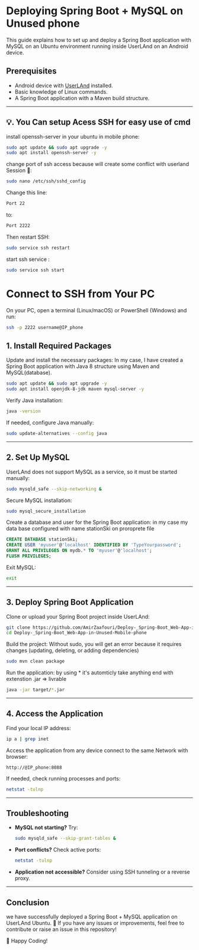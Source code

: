 # Deploying Spring Boot + MySQL on Unused phone

This guide explains how to set up and deploy a Spring Boot application with MySQL on an Ubuntu environment running inside UserLAnd on an Android device.

## Prerequisites

- Android device with [UserLAnd](https://play.google.com/store/apps/details?id=tech.ula) installed.
- Basic knowledge of Linux commands.
- A Spring Boot application with a Maven build structure.

---
## 💡. You Can setup Acess SSH for easy use of cmd
install openssh-server in your ubuntu in mobile phone:

```bash
sudo apt update && sudo apt upgrade -y
sudo apt install openssh-server -y
```
change port of ssh access because will create some conflict with userland Session 🙂:
```bash
sudo nano /etc/ssh/sshd_config
```
Change this line:
```bash
Port 22
```
to:
```bash
Port 2222
```
Then restart SSH:
```bash
sudo service ssh restart
```
start ssh service :
```bash
sudo service ssh start
```
# Connect to SSH from Your PC
On your PC, open a terminal (Linux/macOS) or PowerShell (Windows) and run:
```bash
ssh -p 2222 username@IP_phone
```

## 1. Install Required Packages

Update and install the necessary packages:
In my case, I have created a Spring Boot application with Java 8 structure using Maven and MySQL(database).

```bash
sudo apt update && sudo apt upgrade -y
sudo apt install openjdk-8-jdk maven mysql-server -y
```

Verify Java installation:

```bash
java -version
```

If needed, configure Java manually:

```bash
sudo update-alternatives --config java
```

---

## 2. Set Up MySQL

UserLAnd does not support MySQL as a service, so it must be started manually:

```bash
sudo mysqld_safe --skip-networking &
```

Secure MySQL installation:

```bash
sudo mysql_secure_installation
```

Create a database and user for the Spring Boot application:
in my case my data base configured with name stationSki on proroprete file
```sql
CREATE DATABASE stationSki;
CREATE USER 'myuser'@'localhost' IDENTIFIED BY 'TypeYourpassword';
GRANT ALL PRIVILEGES ON mydb.* TO 'myuser'@'localhost';
FLUSH PRIVILEGES;
```

Exit MySQL:

```bash
exit
```

---

## 3. Deploy Spring Boot Application

Clone or upload your Spring Boot project inside UserLAnd:

```bash
git clone https://github.com/AmirZaafouri/Deploy-_Spring-Boot_Web-App-in-Unused-Mobile-phone
cd Deploy-_Spring-Boot_Web-App-in-Unused-Mobile-phone
```

Build the project:
Without sudo, you will get an error because it requires changes (updating, deleting, or adding dependencies)
```bash
sudo mvn clean package
```

Run the application:
by using * it's automticly take anything end with extenstion .jar => livrable
```bash
java -jar target/*.jar
```

---

## 4. Access the Application

Find your local IP address:

```bash
ip a | grep inet
```

Access the application from any device connect to the same Network with browser:

```
http://@IP_phone:8088
```

If needed, check running processes and ports:

```bash
netstat -tulnp
```

---

## Troubleshooting

- **MySQL not starting?** Try:
  ```bash
  sudo mysqld_safe --skip-grant-tables &
  ```
- **Port conflicts?** Check active ports:
  ```bash
  netstat -tulnp
  ```
- **Application not accessible?** Consider using SSH tunneling or a reverse proxy.

---

## Conclusion

we have successfully deployed a Spring Boot + MySQL application on UserLAnd Ubuntu. 🎉 If you have any issues or improvements, feel free to contribute or raise an issue in this repository!

🚀 Happy Coding!

